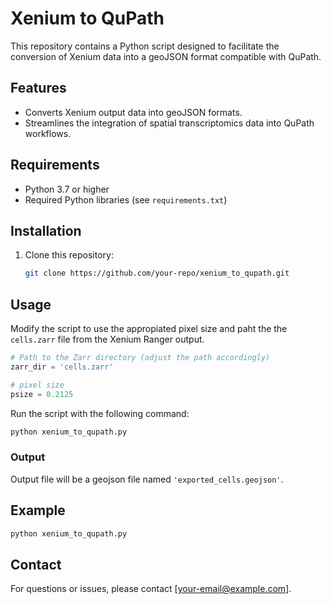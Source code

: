 # Xenium to QuPath

This repository contains a Python script designed to facilitate the conversion of Xenium data into a geoJSON format compatible with QuPath.

## Features

- Converts Xenium output data into geoJSON formats.
- Streamlines the integration of spatial transcriptomics data into QuPath workflows.

## Requirements

- Python 3.7 or higher
- Required Python libraries (see `requirements.txt`)

## Installation

1. Clone this repository:
    ```bash
    git clone https://github.com/your-repo/xenium_to_qupath.git
    ```


## Usage

Modify the script to use the appropiated pixel size and paht the the `cells.zarr` file from the Xenium Ranger output. 

```python
# Path to the Zarr directory (adjust the path accordingly)
zarr_dir = 'cells.zarr'

# pixel size
psize = 0.2125
```


Run the script with the following command:
```bash
python xenium_to_qupath.py 
```

### Output

Output file will be a geojson file named `'exported_cells.geojson'`.

## Example

```bash
python xenium_to_qupath.py 
```


## Contact

For questions or issues, please contact [your-email@example.com].